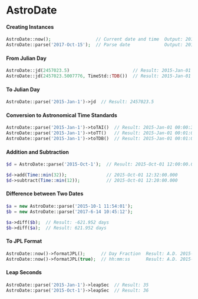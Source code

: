 AstroDate
=========

#### Creating Instances
```php
AstroDate::now();                 // Current date and time  Output: 2015-Oct-21 02:59:09.318 UTC
AstroDate::parse('2017-Oct-15');  // Parse date             Output: 2015-Oct-21 02:59:09.318 UTC
```

#### From Julian Day
```php
AstroDate::jd(2457023.5)                        // Result: 2015-Jan-01 00:00:00
AstroDate::jd(2457023.5007776, TimeStd::TDB())  // Result: 2015-Jan-01 00:00:00
```

#### To Julian Day
```php
AstroDate::parse('2015-Jan-1')->jd  // Result: 2457023.5
```

#### Conversion to Astronomical Time Standards

```php
AstroDate::parse('2015-Jan-1')->toTAI()  // Result: 2015-Jan-01 00:00:35 TAI
AstroDate::parse('2015-Jan-1')->toTT()   // Result: 2015-Jan-01 00:01:07.184 TT
AstroDate::parse('2015-Jan-1')->toTDB()  // Result: 2015-Jan-01 00:01:07.186 TDB
```

#### Addition and Subtraction
```php
$d = AstroDate::parse('2015-Oct-1');  // Result: 2015-Oct-01 12:00:00.000 

$d->add(Time::min(32));               // 2015-Oct-01 12:32:00.000 
$d->subtract(Time::min(12));          // 2015-Oct-01 12:20:00.000 
```

#### Difference between Two Dates

```php
$a = new AstroDate::parse('2015-10-1 11:54:01');
$b = new AstroDate::parse('2017-6-14 10:45:12');

$a->diff($b);  // Result: -621.952 days
$b->diff($a);  // Result: 621.952 days
```

#### To JPL Format
```php
AstroDate::now()->formatJPL();      // Day Fraction  Result: A.D. 2015-Oct-21.1272776 UTC
AstroDate::now()->formatJPL(true);  // hh:mm:ss      Result: A.D. 2015-Oct-21 03:03:16.840 UTC.
```

#### Leap Seconds
```php
AstroDate::parse('2015-Jan-1')->leapSec  // Result: 35
AstroDate::parse('2015-Oct-1')->leapSec  // Result: 36
```



